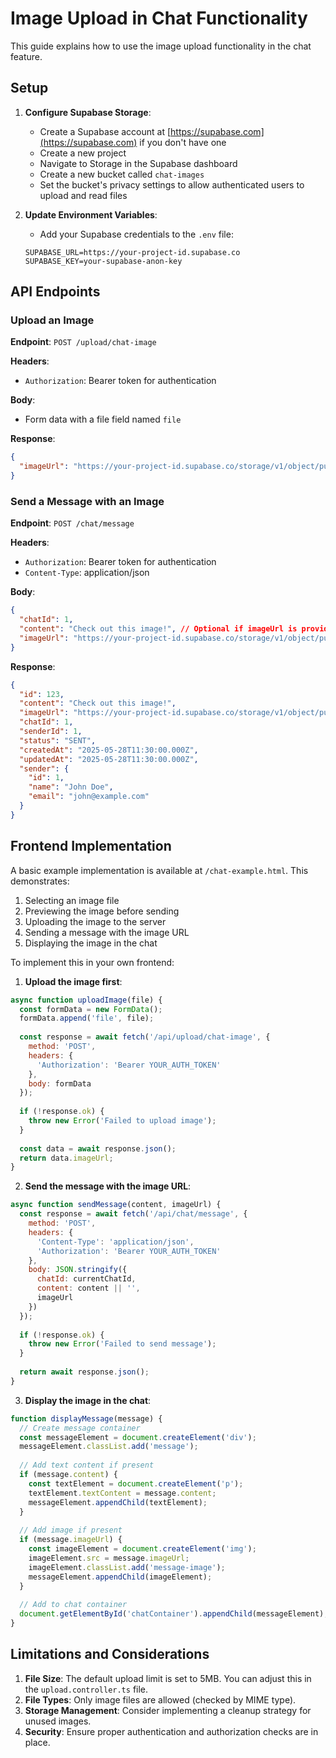 # Image Upload in Chat Functionality

This guide explains how to use the image upload functionality in the chat feature.

## Setup

1. **Configure Supabase Storage**:
   - Create a Supabase account at [https://supabase.com](https://supabase.com) if you don't have one
   - Create a new project
   - Navigate to Storage in the Supabase dashboard
   - Create a new bucket called `chat-images`
   - Set the bucket's privacy settings to allow authenticated users to upload and read files

2. **Update Environment Variables**:
   - Add your Supabase credentials to the `.env` file:
   ```
   SUPABASE_URL=https://your-project-id.supabase.co
   SUPABASE_KEY=your-supabase-anon-key
   ```

## API Endpoints

### Upload an Image

**Endpoint**: `POST /upload/chat-image`

**Headers**:
- `Authorization`: Bearer token for authentication

**Body**:
- Form data with a file field named `file`

**Response**:
```json
{
  "imageUrl": "https://your-project-id.supabase.co/storage/v1/object/public/chat-images/1/abc123.jpg"
}
```

### Send a Message with an Image

**Endpoint**: `POST /chat/message`

**Headers**:
- `Authorization`: Bearer token for authentication
- `Content-Type`: application/json

**Body**:
```json
{
  "chatId": 1,
  "content": "Check out this image!", // Optional if imageUrl is provided
  "imageUrl": "https://your-project-id.supabase.co/storage/v1/object/public/chat-images/1/abc123.jpg" // Optional if content is provided
}
```

**Response**:
```json
{
  "id": 123,
  "content": "Check out this image!",
  "imageUrl": "https://your-project-id.supabase.co/storage/v1/object/public/chat-images/1/abc123.jpg",
  "chatId": 1,
  "senderId": 1,
  "status": "SENT",
  "createdAt": "2025-05-28T11:30:00.000Z",
  "updatedAt": "2025-05-28T11:30:00.000Z",
  "sender": {
    "id": 1,
    "name": "John Doe",
    "email": "john@example.com"
  }
}
```

## Frontend Implementation

A basic example implementation is available at `/chat-example.html`. This demonstrates:

1. Selecting an image file
2. Previewing the image before sending
3. Uploading the image to the server
4. Sending a message with the image URL
5. Displaying the image in the chat

To implement this in your own frontend:

1. **Upload the image first**:
```javascript
async function uploadImage(file) {
  const formData = new FormData();
  formData.append('file', file);
  
  const response = await fetch('/api/upload/chat-image', {
    method: 'POST',
    headers: {
      'Authorization': 'Bearer YOUR_AUTH_TOKEN'
    },
    body: formData
  });
  
  if (!response.ok) {
    throw new Error('Failed to upload image');
  }
  
  const data = await response.json();
  return data.imageUrl;
}
```

2. **Send the message with the image URL**:
```javascript
async function sendMessage(content, imageUrl) {
  const response = await fetch('/api/chat/message', {
    method: 'POST',
    headers: {
      'Content-Type': 'application/json',
      'Authorization': 'Bearer YOUR_AUTH_TOKEN'
    },
    body: JSON.stringify({
      chatId: currentChatId,
      content: content || '',
      imageUrl
    })
  });
  
  if (!response.ok) {
    throw new Error('Failed to send message');
  }
  
  return await response.json();
}
```

3. **Display the image in the chat**:
```javascript
function displayMessage(message) {
  // Create message container
  const messageElement = document.createElement('div');
  messageElement.classList.add('message');
  
  // Add text content if present
  if (message.content) {
    const textElement = document.createElement('p');
    textElement.textContent = message.content;
    messageElement.appendChild(textElement);
  }
  
  // Add image if present
  if (message.imageUrl) {
    const imageElement = document.createElement('img');
    imageElement.src = message.imageUrl;
    imageElement.classList.add('message-image');
    messageElement.appendChild(imageElement);
  }
  
  // Add to chat container
  document.getElementById('chatContainer').appendChild(messageElement);
}
```

## Limitations and Considerations

1. **File Size**: The default upload limit is set to 5MB. You can adjust this in the `upload.controller.ts` file.
2. **File Types**: Only image files are allowed (checked by MIME type).
3. **Storage Management**: Consider implementing a cleanup strategy for unused images.
4. **Security**: Ensure proper authentication and authorization checks are in place.
